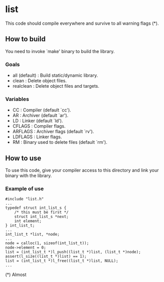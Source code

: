 list
====

This code should compile everywhere and survive to all warning flags (*).

## How to build ##

You need to invoke `make' binary to build the library.

### Goals ###

* all (default) : Build static/dynamic library.
* clean         : Delete object files. 
* realclean     : Delete object files and targets.

### Variables ###

* CC            : Compiler (default `cc').
* AR            : Archiver (default `ar').
* LD            : Linker (default `ld').
* CFLAGS        : Compiler flags.
* ARFLAGS       : Archiver flags (default `rv').
* LDFLAGS       : Linker flags.
* RM            : Binary used to delete files (default `rm').

## How to use ##

To use this code, give your compiler access to this directory and link your binary with the library.

### Example of use ###

	#include "list.h"
	...
	typedef struct int_list_s {
		/* this must be first */
		struct int_list_s *next;
		int element;
	} int_list_t;
	...
	int_list_t *list, *node;
	...
	node = calloc(1, sizeof(int_list_t));
	node->element = 0;
	list = (int_list_t *)l_push((list_t *)list, (list_t *)node);
	assert(l_size((list_t *)list) == 1);
	list = (int_list_t *)l_free((list_t *)list, NULL);
	...

(*) Almost
